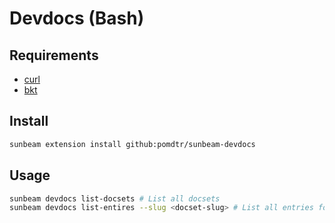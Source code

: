# Devdocs (Bash)

## Requirements

- [curl](https://curl.haxx.se/)
- [bkt](https://www.bkt.rs/)

## Install

```bash
sunbeam extension install github:pomdtr/sunbeam-devdocs
```

## Usage

```bash
sunbeam devdocs list-docsets # List all docsets
sunbeam devdocs list-entires --slug <docset-slug> # List all entries for a docset
```
